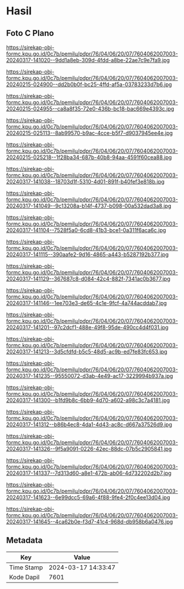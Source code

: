 # Hasil

## Foto C Plano

https://sirekap-obj-formc.kpu.go.id/0c7b/pemilu/pdpr/76/04/06/20/07/7604062007003-20240317-141020--9dd1a8eb-309d-4fdd-a8be-22ae7c9e7fa9.jpg

https://sirekap-obj-formc.kpu.go.id/0c7b/pemilu/pdpr/76/04/06/20/07/7604062007003-20240215-024900--dd2b0b0f-bc25-4ffd-af5a-03783233d7b6.jpg

https://sirekap-obj-formc.kpu.go.id/0c7b/pemilu/pdpr/76/04/06/20/07/7604062007003-20240215-024955--ca8a8f35-72e0-436b-bc18-bac669e4393c.jpg

https://sirekap-obj-formc.kpu.go.id/0c7b/pemilu/pdpr/76/04/06/20/07/7604062007003-20240215-025113--8ab99570-b9ac-4cce-b5f7-d9037945ee4e.jpg

https://sirekap-obj-formc.kpu.go.id/0c7b/pemilu/pdpr/76/04/06/20/07/7604062007003-20240215-025218--1f28ba34-687b-40b8-94aa-4591f60cea88.jpg

https://sirekap-obj-formc.kpu.go.id/0c7b/pemilu/pdpr/76/04/06/20/07/7604062007003-20240317-141038--18703d1f-5310-4d01-891f-b40fef3e818b.jpg

https://sirekap-obj-formc.kpu.go.id/0c7b/pemilu/pdpr/76/04/06/20/07/7604062007003-20240317-141049--9c13208a-b14f-4737-b098-00a532dad3a8.jpg

https://sirekap-obj-formc.kpu.go.id/0c7b/pemilu/pdpr/76/04/06/20/07/7604062007003-20240317-141104--7528f5a0-6cd8-41b3-bce1-0a311f6aca6c.jpg

https://sirekap-obj-formc.kpu.go.id/0c7b/pemilu/pdpr/76/04/06/20/07/7604062007003-20240317-141115--390aafe2-9d16-4865-a443-b5287192b377.jpg

https://sirekap-obj-formc.kpu.go.id/0c7b/pemilu/pdpr/76/04/06/20/07/7604062007003-20240317-141129--367687c8-d084-42c4-882f-7341ac0b3677.jpg

https://sirekap-obj-formc.kpu.go.id/0c7b/pemilu/pdpr/76/04/06/20/07/7604062007003-20240317-141146--1ee703e3-de65-4c1e-9fcf-4a744acddab7.jpg

https://sirekap-obj-formc.kpu.go.id/0c7b/pemilu/pdpr/76/04/06/20/07/7604062007003-20240317-141201--97c2dcf1-488e-49f8-95de-490cc4d4f031.jpg

https://sirekap-obj-formc.kpu.go.id/0c7b/pemilu/pdpr/76/04/06/20/07/7604062007003-20240317-141213--3d5cfdfd-b5c5-48d5-ac9b-ed7fe83fc653.jpg

https://sirekap-obj-formc.kpu.go.id/0c7b/pemilu/pdpr/76/04/06/20/07/7604062007003-20240317-141235--95550072-d3ab-4e49-ac17-3229994b937a.jpg

https://sirekap-obj-formc.kpu.go.id/0c7b/pemilu/pdpr/76/04/06/20/07/7604062007003-20240317-141300--b1fd9b8c-6bb9-4d70-a602-a98c3c7a4181.jpg

https://sirekap-obj-formc.kpu.go.id/0c7b/pemilu/pdpr/76/04/06/20/07/7604062007003-20240317-141312--b86b4ec8-4da1-4d43-ac8c-d667a37526d9.jpg

https://sirekap-obj-formc.kpu.go.id/0c7b/pemilu/pdpr/76/04/06/20/07/7604062007003-20240317-141326--9f5a9091-0226-42ec-88dc-07b5c2905841.jpg

https://sirekap-obj-formc.kpu.go.id/0c7b/pemilu/pdpr/76/04/06/20/07/7604062007003-20240317-141337--7d313d60-a8e1-472b-ab06-4d732202d2b7.jpg

https://sirekap-obj-formc.kpu.go.id/0c7b/pemilu/pdpr/76/04/06/20/07/7604062007003-20240317-141623--6e99dcc5-69a6-4f88-9fe4-2f0c4ee13d04.jpg

https://sirekap-obj-formc.kpu.go.id/0c7b/pemilu/pdpr/76/04/06/20/07/7604062007003-20240317-141645--4ca62b0e-f3d7-41c4-968d-db958b6a0476.jpg


## Metadata

| Key        | Value               |
| ---------- | ------------------- |
| Time Stamp | 2024-03-17 14:33:47 |
| Kode Dapil | 7601                |



